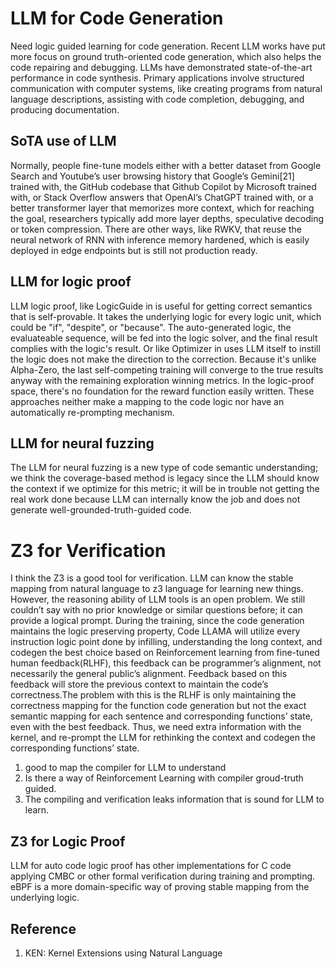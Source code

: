 # LLM for Code Generation
Need logic guided learning for code generation. Recent LLM works have put more focus on ground truth-oriented code generation, which also helps the code repairing and debugging. LLMs have demonstrated state-of-the-art performance in code synthesis. Primary applications involve structured communication with computer systems, like creating programs from natural language descriptions, assisting with code completion, debugging, and producing documentation.

## SoTA use of LLM
Normally, people fine-tune models either with a better dataset from Google Search and Youtube’s user browsing history that Google’s Gemini[21] trained with, the GitHub codebase that Github Copilot by Microsoft trained with, or Stack Overflow answers that OpenAI’s ChatGPT trained with, or a better transformer layer that memorizes more context, which for reaching the goal, researchers typically add more layer depths, speculative decoding or token compression. There are other ways, like RWKV, that reuse the neural network of RNN with inference memory hardened, which is easily deployed in edge endpoints but is still not production ready. 
## LLM for logic proof
LLM logic proof, like LogicGuide in  is useful for getting correct semantics that is self-provable. It takes the underlying logic for every logic unit, which could be "if", "despite", or "because". The auto-generated logic, the evaluateable sequence, will be fed into the logic solver, and the final result complies with the logic's result. Or like Optimizer in  uses LLM itself to instill the logic does not make the direction to the correction. Because it's unlike Alpha-Zero, the last self-competing training will converge to the true results anyway with the remaining exploration winning metrics. In the logic-proof space, there's no foundation for the reward function easily written. These approaches neither make a mapping to the code logic nor have an automatically re-prompting mechanism.

## LLM for neural fuzzing
The LLM for neural fuzzing is a new type of code semantic understanding; we think the coverage-based method is legacy since the LLM should know the context if we optimize for this metric; it will be in trouble not getting the real work done because LLM can internally know the job and does not generate well-grounded-truth-guided code.

# Z3 for Verification
I think the Z3 is a good tool for verification. LLM can know the stable mapping from natural language to z3 language for learning new things. However, the reasoning ability of LLM tools is an open problem. We still couldn’t say with no prior knowledge or similar questions before; it can provide a logical prompt. During the training, since the code generation maintains the logic preserving property, Code LLAMA will utilize every instruction logic point done by infilling, understanding the long context, and codegen the best choice based on Reinforcement learning from fine-tuned human feedback(RLHF), this feedback can be programmer’s alignment, not necessarily the general public’s alignment. Feedback based on this feedback will store the previous context to maintain the code’s correctness.The problem with this is the RLHF is only maintaining the correctness mapping for the function code generation but not the exact semantic mapping for each sentence and corresponding functions’ state, even with the best feedback. Thus, we need extra information with the kernel, and re-prompt the LLM for rethinking the context and codegen the corresponding functions’ state.
1. good to map the compiler for LLM to understand
2. Is there a way of Reinforcement Learning with compiler groud-truth guided.
3. The compiling and verification leaks information that is sound for LLM to learn.

## Z3 for Logic Proof
LLM for auto code logic proof has other implementations for C code applying CMBC or other formal verification during training and prompting. eBPF is a more domain-specific way of proving stable mapping from the underlying logic.

## Reference
1. KEN: Kernel Extensions using Natural Language